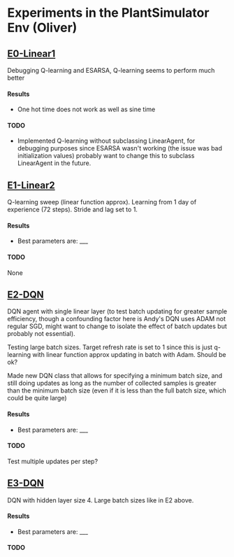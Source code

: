 # Experiments in the PlantSimulator Env (Oliver)
## <u>E0-Linear1</u>
Debugging Q-learning and ESARSA, Q-learning seems to perform much better

#### Results
- One hot time does not work as well as sine time

#### TODO
- Implemented Q-learning without subclassing LinearAgent, for debugging 
purposes since ESARSA wasn't working (the issue was bad initialization values)
probably want to change this to subclass LinearAgent in the future. 



## <u>E1-Linear2</u>
Q-learning sweep (linear function approx). Learning from 1 day of experience (72 steps). Stride and lag set to 1. 

#### Results
- Best parameters are: ___

#### TODO
None



## <u>E2-DQN</u>

DQN agent with single linear layer (to test batch updating for greater sample efficiency, though a confounding factor here is Andy's DQN uses ADAM not regular SGD, might want to change to isolate the effect of batch updates but probably not essential).

Testing large batch sizes. Target refresh rate is set to 1 since this is just q-learning with linear function approx updating in batch with Adam. Should be ok?

Made new DQN class that allows for specifying a minimum batch size, and still doing updates as long as the number of collected samples is greater than the minimum batch size (even if it is less than the full batch size, which could be quite large)

#### Results
- Best parameters are: ___

#### TODO
Test multiple updates per step?


## <u>E3-DQN</u>
DQN with hidden layer size 4. Large batch sizes like in E2 above.

#### Results
- Best parameters are: ___

#### TODO